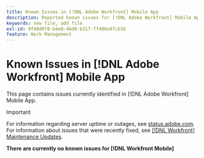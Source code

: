 ```yaml
---
title: Known Issues in [!DNL Adobe Workfront] Mobile App
description: Reported known issues for [!DNL Adobe Workfront] Mobile App
keywords: new file, add file
exl-id: 9f48d0f8-b4e8-4bd8-b317-ff406e97cb1b
feature: Work Management
---
```

# Known Issues in [!DNL Adobe Workfront] Mobile App

This page contains issues currently identified in [!DNL Adobe Workfront] Mobile App.

>[!IMPORTANT]
>
>For information regarding server uptime or outages, see [status.adobe.com](https://status.adobe.com). For information about issues that were recently fixed, see [[!DNL Workfront] Maintenance Updates](../maintenance/current-updates.md).

**There are currently no known issues for [!DNL Workfront Mobile]**


<!--
## New

These recently reported issues are currently under review.

| **Issue** | **Last Modified** |
| -----------------------------------------------------------------| ----------------- |


## Current Issues

|Issue  |Last Modified   | 
|---|---|
|Issue text  | YYYY/MM/DD  | 
-->